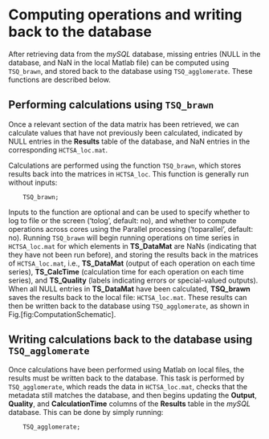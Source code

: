 # Computing operations and writing back to the database

After retrieving data from the *mySQL* database, missing entries (NULL in the database, and NaN in the local Matlab file) can be computed using `TSQ_brawn`, and stored back to the database using `TSQ_agglomerate`.
These functions are described below.

## Performing calculations using `TSQ_brawn`
<!--{#sec:performing_calculations}-->

Once a relevant section of the data matrix has been retrieved, we can calculate values that have not previously been calculated, indicated by NULL entries in the **Results** table of the database, and NaN entries in the corresponding `HCTSA_loc.mat`.

Calculations are performed using the function `TSQ_brawn`, which stores results back into the matrices in `HCTSA_loc`. This function is generally run without inputs:

        TSQ_brawn;

Inputs to the function are optional and can be used to specify whether to log to file or the screen (‘tolog’, default: no), and whether to compute operations across cores using the Parallel processing (‘toparallel’, default: no). Running `TSQ_brawn` will begin running operations on time series in `HCTSA_loc.mat` for which elements in **TS\_DataMat** are NaNs (indicating that they have not been run
before), and storing the results back in the matrices of `HCTSA_loc.mat`, i.e., **TS\_DataMat** (output of each operation on each time series), **TS\_CalcTime** (calculation time for each operation on each time series), and **TS\_Quality** (labels indicating errors or special-valued outputs). When all NULL entries in **TS\_DataMat** have been calculated, **TSQ_brawn** saves the results back to the local file: `HCTSA_loc.mat`.
These results can then be written back to the database using `TSQ_agglomerate`, as shown in Fig.[fig:ComputationSchematic].

## Writing calculations back to the database using `TSQ_agglomerate`
<!--{#sec:writingCalcsDatabase}-->

Once calculations have been performed using Matlab on local files, the results must be written back to the database.
This task is performed by `TSQ_agglomerate`, which reads the data in `HCTSA_loc.mat`, checks that the metadata still matches the database, and then begins updating the **Output**, **Quality**, and **CalculationTime** columns of the **Results** table in the *mySQL* database.
This can be done by simply running:

        TSQ_agglomerate;
